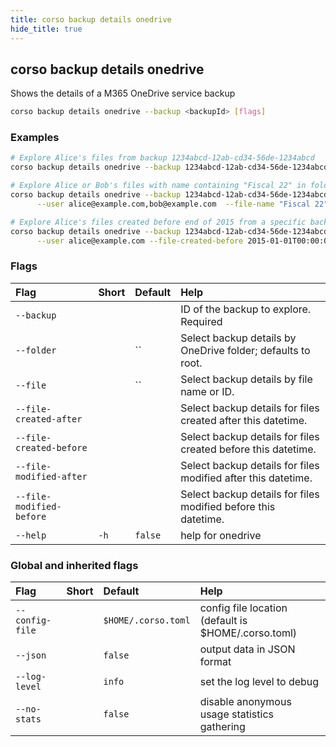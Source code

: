 ```yaml
---
title: corso backup details onedrive
hide_title: true
---
```

## corso backup details onedrive

Shows the details of a M365 OneDrive service backup

```bash
corso backup details onedrive --backup <backupId> [flags]
```

### Examples

```bash
# Explore Alice's files from backup 1234abcd-12ab-cd34-56de-1234abcd 
corso backup details onedrive --backup 1234abcd-12ab-cd34-56de-1234abcd --user alice@example.com

# Explore Alice or Bob's files with name containing "Fiscal 22" in folder "Reports"
corso backup details onedrive --backup 1234abcd-12ab-cd34-56de-1234abcd \
      --user alice@example.com,bob@example.com  --file-name "Fiscal 22" --folder "Reports"

# Explore Alice's files created before end of 2015 from a specific backup
corso backup details onedrive --backup 1234abcd-12ab-cd34-56de-1234abcd \
      --user alice@example.com --file-created-before 2015-01-01T00:00:00
```

### Flags

|Flag|Short|Default|Help|
|:----|:-----|:-------|:----|
|`--backup`|||ID of the backup to explore. <div class='required'>Required</div>|
|`--folder`||``|Select backup details by OneDrive folder; defaults to root.|
|`--file`||``|Select backup details by file name or ID.|
|`--file-created-after`|||Select backup details for files created after this datetime.|
|`--file-created-before`|||Select backup details for files created before this datetime.|
|`--file-modified-after`|||Select backup details for files modified after this datetime.|
|`--file-modified-before`|||Select backup details for files modified before this datetime.|
|`--help`|`-h`|`false`|help for onedrive|

### Global and inherited flags

|Flag|Short|Default|Help|
|:----|:-----|:-------|:----|
|`--config-file`||`$HOME/.corso.toml`|config file location (default is $HOME/.corso.toml)|
|`--json`||`false`|output data in JSON format|
|`--log-level`||`info`|set the log level to debug|info|warn|error|
|`--no-stats`||`false`|disable anonymous usage statistics gathering|
